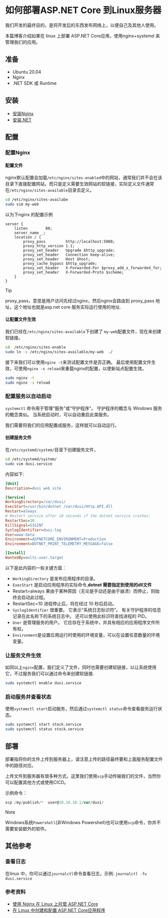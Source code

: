 # 如何部署ASP.NET Core 到Linux服务器

我们开发的最终目的，是将开发后的东西发布网络上，以便自己及其他人使用。

本篇博客介绍如果在 linux 上部署 ASP.NET Core应用，使用nginx+systemd 来管理我们的应用。

## 准备

- Ubuntu 20.04
- Nginx
- .NET SDK 或 Runtime

## 安装

- [安装Nginx](https://docs.nginx.com/nginx/admin-guide/installing-nginx/installing-nginx-open-source/)
- [安装.NET](https://learn.microsoft.com/zh-cn/dotnet/core/install/linux)

## 配置

### 配置Nginx

#### 配置文件

nginx默认配置会加载`/etc/nginx/sites-enabled`中的网站，通常我们并不会在该目录下直接配置网站，而只是定义需要生效网站的软链接，实际定义文件通常在`/etc/nginx/sites-available`目录去定义。

```bash
cd /etc/nginx/sites-availabe
sudo vim my-web

```

以为下nginx 的配置示例

```nginx
server {
    listen        80;
    server_name _;
    location / {
        proxy_pass         http://localhost:5000;
        proxy_http_version 1.1;
        proxy_set_header   Upgrade $http_upgrade;
        proxy_set_header   Connection keep-alive;
        proxy_set_header   Host $host;
        proxy_cache_bypass $http_upgrade;
        proxy_set_header   X-Forwarded-For $proxy_add_x_forwarded_for;
        proxy_set_header   X-Forwarded-Proto $scheme;
    }
}
```

> [!TIP]
> proxy_pass，意思是用户访问先经过nginx，然后nginx会路由到 proxy_pass 地址，这个地址也就是asp.net core 服务实际运行使用的地址.

#### 让配置文件生效

我们已经在`/etc/nginx/sites-available`下创建了 `my-web`配置文件，现在来创建软链接。

```bash
cd  /etc/nginx/sites-enable
sudo ln -s /etc/nginx/sites-available/my-web  ./
```

接下来我们可以使用`nginx -t`来测试配置文件是否正确。
最后使用配置文件生效，可使用`nginx -s reload`来重载nginx的配置，以使新站点配置生效。

```bash
sudo nginx -t 
sudo nginx -s reload
```

### 配置服务以自动启动

`systemctl` 命令用于管理“服务”或“守护程序”。 守护程序的概念与 Windows 服务的概念类似。 当系统启动时，可以自动重启此类服务。

我们需要将我们的应用配置成服务，这样就可以自动运行。

#### 创建服务文件

在`/etc/systemd/system/`目录下创建服务文件，

```bash
cd /etc/systemd/system/
sudo vim dusi.service
```

内容如下:

```ini
[Unit]
Description=dusi web site

[Service]
WorkingDirectory=/var/dusi/
ExecStart=/usr/bin/dotnet /var/dusi/Http.API.dll
Restart=always
# Restart service after 10 seconds if the dotnet service crashes:
RestartSec=10
KillSignal=SIGINT
SyslogIdentifier=dusi-log
User=www-data
Environment=ASPNETCORE_ENVIRONMENT=Production
Environment=DOTNET_PRINT_TELEMETRY_MESSAGE=false

[Install]
WantedBy=multi-user.target
```

以下是此内容的一些关键方面：

- `WorkingDirectory` 是发布应用程序的目录。
- `ExecStart` 是启动应用程序的实际命令,**dotnet 需要指定到使用的dll文件**
- Restart=always  果由于某种原因（无论是手动还是由于崩溃）而停止，则始终会启动此过程。
- RestartSec=10 进程停止后，将在经过 10 秒后启动。
- `SyslogIdentifier` 很重要。 它表示“系统日志标识符”。 有关守护程序的信息记录在此名称下的系统日志中。 还可以使用此标识符查找进程的 PID。
- `User` 是管理服务的用户。 它应存在于系统中，并具有相应的应用程序文件所有权。
- `Environment`是设置应用运行时使用的环境变量，可以在设置任意数量的环境变量。

### 让服务文件生效

如同以上`nginx`配置，我们定义了文件，同时也需要创建软链接，以让系统使用它，不过服务我们可以通过命令来创建软链接.

```bash
sudo systemctl enable dusi.service
```

### 启动服务并查看状态

使用`systemctl start`启动服务，然后通过`systemctl status`命令查看服务运行状态。

```bash
sudo systemctl start stock.service
sudo systemctl status stock.service
```

## 部署

部署指将你的文件上传到服务器上，请注意上传的路径最终要和上面服务配置文件中的路径对应。

上传文件到服务器有很多种方式，这里我们使用`scp`手动传输我们的文件，当然你可以配置其他方式或使用CICD。

示例命令：

```powershell
scp /my/publish/*  user@10.10.10.1/var/dusi/
```

> [!NOTE]
> Windows系统`Powershell`(非Windows Powershell)也可以使用`scp`命令，你并不需要安装额外的软件。

## 其他参考

### 查看日志

在linux 中，你可以通过`journalctl`命令查看日志，示例:
`journalctl -fu dusi.service`

### 参考资料

- [使用 Nginx 在 Linux 上托管 ASP.NET Core](https://learn.microsoft.com/zh-cn/aspnet/core/host-and-deploy/linux-nginx?view=aspnetcore-6.0&tabs=linux-ubuntu)
- [在 Linux 中创建和配置 ASP.NET Core应用程序](https://learn.microsoft.com/zh-cn/troubleshoot/developer/webapps/aspnetcore/practice-troubleshoot-linux/2-1-create-configure-aspnet-core-applications)
